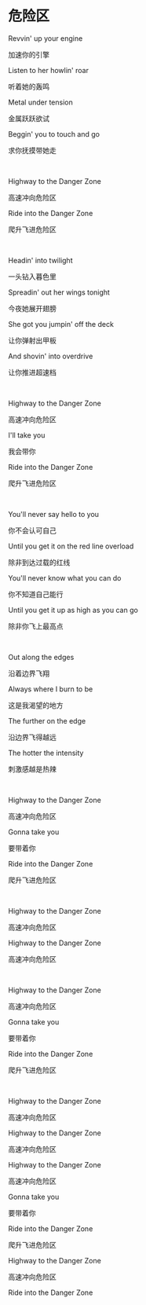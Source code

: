 # 危险区

Revvin' up your engine

加速你的引擎

Listen to her howlin' roar

听着她的轰鸣

Metal under tension

金属跃跃欲试

Beggin' you to touch and go

求你抚摸带她走

<br>

Highway to the Danger Zone

高速冲向危险区

Ride into the Danger Zone

爬升飞进危险区

<br>

Headin' into twilight

一头钻入暮色里

Spreadin' out her wings tonight

今夜她展开翅膀

She got you jumpin' off the deck

让你弹射出甲板

And shovin' into overdrive

让你推进超速档

<br>

Highway to the Danger Zone

高速冲向危险区

I'll take you

我会带你

Ride into the Danger Zone

爬升飞进危险区

<br>

You'll never say hello to you

你不会认可自己

Until you get it on the red line overload

除非到达过载的红线

You'll never know what you can do

你不知道自己能行

Until you get it up as high as you can go

除非你飞上最高点

<br>

Out along the edges

沿着边界飞翔

Always where I burn to be

这是我渴望的地方

The further on the edge

沿边界飞得越远

The hotter the intensity

刺激感越是热辣

<br>

Highway to the Danger Zone

高速冲向危险区

Gonna take you

要带着你

Ride into the Danger Zone

爬升飞进危险区

<br>

Highway to the Danger Zone

高速冲向危险区

Highway to the Danger Zone

高速冲向危险区

<br>

Highway to the Danger Zone

高速冲向危险区

Gonna take you

要带着你

Ride into the Danger Zone

爬升飞进危险区

<br>

Highway to the Danger Zone

高速冲向危险区

Highway to the Danger Zone

高速冲向危险区

Highway to the Danger Zone

高速冲向危险区

Gonna take you

要带着你

Ride into the Danger Zone

爬升飞进危险区

Highway to the Danger Zone

高速冲向危险区

Ride into the Danger Zone
